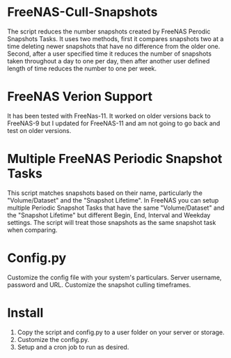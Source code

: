 # FreeNAS-Cull-Snapshots
The script reduces the number snapshots created by FreeNAS Perodic Snapshots Tasks. It uses two methods, first it compares snapshots two at a time deleting newer snapshots that have no difference from the older one. Second, after a user specified time it reduces the number of snapshots taken throughout a day to one per day, then after another user defined length of time reduces the number to one per week.

# FreeNAS Verion Support
It has been tested with FreeNas-11. It worked on older versions back to FreeNAS-9 but I updated for FreeNAS-11 and am not going to go back and test on older versions.

# Multiple FreeNAS Periodic Snapshot Tasks
This script matches snapshots based on their name, particularly the "Volume/Dataset" and the "Snapshot Lifetime". In FreeNAS you can setup multiple Periodic Snapshot Tasks that have the same "Volume/Dataset" and the "Snapshot Lifetime" but different Begin, End, Interval and Weekday settings. The script will treat those snapshots as the same snapshot task when comparing.

# Config.py
Customize the config file with your system's particulars. Server username, password and URL. Customize the snapshot culling timeframes.

# Install
1. Copy the script and config.py to a user folder on your server or storage.
2. Customize the config.py.
3. Setup and a cron job to run as desired.
